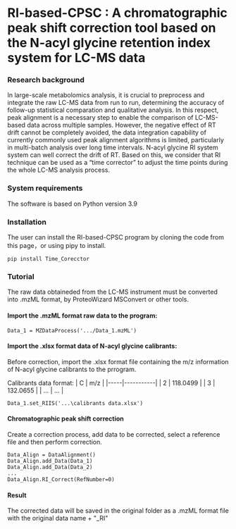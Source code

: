 
# RI-based-CPSC : A chromatographic peak shift correction tool based on the N-acyl glycine retention index system for LC-MS data


### Research background
In large-scale metabolomics analysis, it is crucial to preprocess and integrate the raw LC-MS data from run to run, determining the accuracy of follow-up statistical comparation and qualitative analysis. In this respect, peak alignment is a necessary step to enable the comparison of LC-MS-based data across multiple samples. However, the negative effect of RT drift cannot be completely avoided, the data integration capability of currently commonly used peak alignment algorithms is limited, particularly in multi-batch analysis over long time intervals. N-acyl glycine RI system system can well correct the drift of RT. Based on this, we consider that RI technique can be used as a “time corrector” to adjust the time points during the whole LC-MS analysis process. 

### System requirements
The software is based on Python version 3.9

### Installation
The user can install the RI-based-CPSC program by cloning the code from this page，or using pipy to install.

    pip install Time_Corecctor

### Tutorial
The raw data obtaineded from the LC-MS instrument must be converted into .mzML format, by ProteoWizard MSConvert or other tools. 

#### Import the .mzML format raw data to the program:

    Data_1 = MZDataProcess('.../Data_1.mzML')

#### Import the .xlsx format data of N-acyl glycine calibrants:
Before correction, import the .xlsx format file containing the m/z information of N-acyl glycine calibrants to the prrogram.

Calibrants data format:
| C   | m/z       |
|-----|-----------|
| 2   | 118.0499  |
| 3   | 132.0655  |
| ... | ...       |


    Data_1.set_RIIS('...\calibrants data.xlsx')

#### Chromatographic peak shift correction
Create a correction process, add data to be corrected, select a reference file and then perform correction.

    Data_Align = DataAlignment()
    Data_Align.add_Data(Data_1)
    Data_Align.add_Data(Data_2)
    ...
    Data_Align.RI_Correct(RefNumber=0)

#### Result
The corrected data will be saved in the original folder as a .mzML format file with the original data name + "_RI"
    












